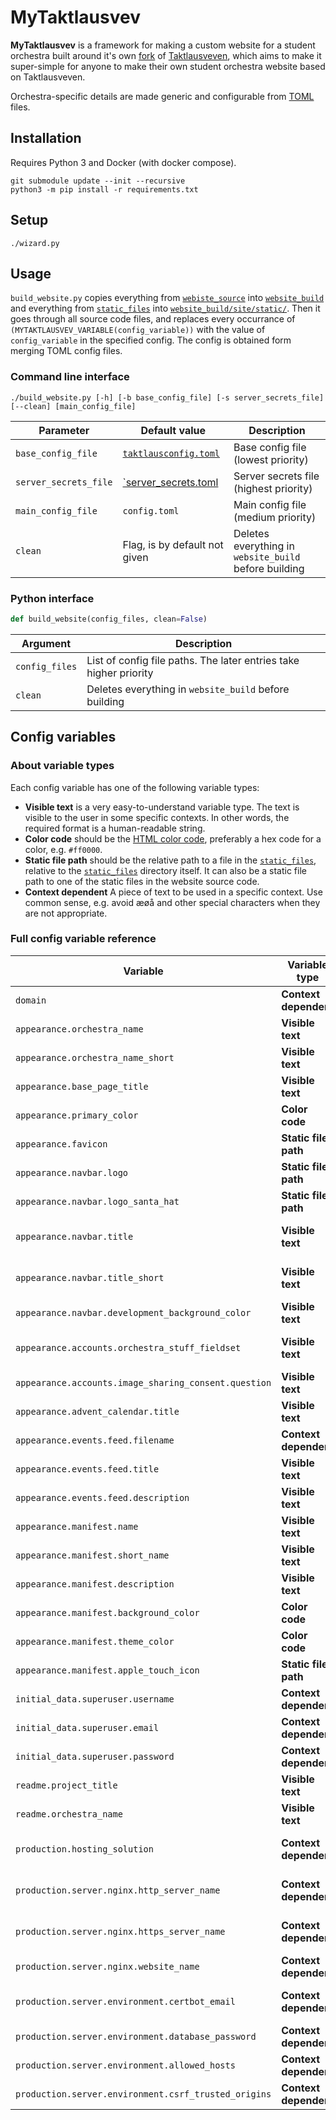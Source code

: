 # MyTaktlausvev

**MyTaktlausvev** is a framework for making a custom website for a student orchestra built around it's own [fork](./website_source) of [Taktlausveven](https://gitlab.com/taktlause/taktlausveven/), which aims to make it super-simple for anyone to make their own student orchestra website based on Taktlausveven.

Orchestra-specific details are made generic and configurable from [TOML](https://toml.io/en/) files.

## Installation

Requires Python 3 and Docker (with docker compose).

```
git submodule update --init --recursive
python3 -m pip install -r requirements.txt
```

## Setup

```
./wizard.py
```

## Usage

`build_website.py` copies everything from [`webiste_source`](website_source/) into [`website_build`](website_build/) and everything from [`static_files`](static_files/) into [`website_build/site/static/`](website_build/site/static/). Then it goes through all source code files, and replaces every occurrance of `(MYTAKTLAUSVEV_VARIABLE(config_variable))` with the value of `config_variable` in the specified config. The config is obtained form merging TOML config files.

### Command line interface

```
./build_website.py [-h] [-b base_config_file] [-s server_secrets_file] [--clean] [main_config_file]
```

| Parameter             | Default value                                | Description                                           |
| --------------------- | -------------------------------------------- | ----------------------------------------------------- |
| `base_config_file`    | [`taktlausconfig.toml`](taktlausconfig.toml) | Base config file (lowest priority)                    |
| `server_secrets_file` | [`server_secrets.toml](server_secrets.toml)  | Server secrets file (highest priority)                |
| `main_config_file`    | `config.toml`                                | Main config file (medium priority)                    |
| `clean`               | Flag, is by default not given                | Deletes everything in `website_build` before building |

### Python interface

```py
def build_website(config_files, clean=False)
```

| Argument       | Description                                                       |
| -------------- | ----------------------------------------------------------------- |
| `config_files` | List of config file paths. The later entries take higher priority |
| `clean`        | Deletes everything in `website_build` before building             |


## Config variables

### About variable types

Each config variable has one of the following variable types:

- **Visible text** is a very easy-to-understand variable type. The text is visible to the user in some specific contexts. In other words, the required format is a human-readable string.
- **Color code** should be the [HTML color code](https://html-color.codes/), preferably a hex code for a color, e.g. `#ff0000`.
- **Static file path** should be the relative path to a file in the [`static_files`](static_files/), relative to the [`static_files`](static_files/) directory itself. It can also be a static file path to one of the static files in the website source code.
- **Context dependent** A piece of text to be used in a specific context. Use common sense, e.g. avoid æøå and other special characters when they are not appropriate.

### Full config variable reference

| Variable                                             | Variable type         | Description                                                                     |
| ---------------------------------------------------- | --------------------- | ------------------------------------------------------------------------------- |
| `domain`                                             | **Context dependent** | Domain for website.                                                             |
| `appearance.orchestra_name`                          | **Visible text**      | Name of student orchestra.                                                      |
| `appearance.orchestra_name_short`                    | **Visible text**      | Short version of name of student orchestra.                                     |
| `appearance.base_page_title`                         | **Visible text**      | Base for page title shown in browser tab.                                       |
| `appearance.primary_color`                           | **Color code**        | Primary color on entire site.                                                   |
| `appearance.favicon`                                 | **Static file path**  | Favicon shown in browser tab.                                                   |
| `appearance.navbar.logo`                             | **Static file path**  | Logo shown in navbar.                                                           |
| `appearance.navbar.logo_santa_hat`                   | **Static file path**  | Logo shown in navbar in December.                                               |
| `appearance.navbar.title`                            | **Visible text**      | Full title shown in navbar (recommended maximum 32 characters)                  |
| `appearance.navbar.title_short`                      | **Visible text**      | Short version of title shown in navbar (recommended maximum 16 characters).     |
| `appearance.navbar.development_background_color`     | **Visible text**      | Background color of navbar when `PRODUCTION` is `0`.                            |
| `appearance.accounts.orchestra_stuff_fieldset`       | **Visible text**      | Description of fieldset for orchestra related stuff when editing an account.    |
| `appearance.accounts.image_sharing_consent.question` | **Visible text**      | Question used to ask user for image sharing consent.                            |
| `appearance.advent_calendar.title`                   | **Visible text**      | Title of advent calendar.                                                       |
| `appearance.events.feed.filename`                    | **Context dependent** | Filename to use for calendar feed.                                              |
| `appearance.events.feed.title`                       | **Visible text**      | Title to use for calendar feed.                                                 |
| `appearance.events.feed.description`                 | **Visible text**      | Description to use for calendar feed.                                           |
| `appearance.manifest.name`                           | **Visible text**      | App name to use for PWA manifest.                                               |
| `appearance.manifest.short_name`                     | **Visible text**      | Short app name to use for PWA manifest.                                         |
| `appearance.manifest.description`                    | **Visible text**      | App description to use for PWA manifest.                                        |
| `appearance.manifest.background_color`               | **Color code**        | Background color to use for PWA manifest.                                       |
| `appearance.manifest.theme_color`                    | **Color code**        | Theme color to use for PWA manifest.                                            |
| `appearance.manifest.apple_touch_icon`               | **Static file path**  | Apple touch icon to use for PWA manifest.                                       |
| `initial_data.superuser.username`                    | **Context dependent** | Username for superuser.                                                         |
| `initial_data.superuser.email`                       | **Context dependent** | Email for superuser.                                                            |
| `initial_data.superuser.password`                    | **Context dependent** | Password for superuser.                                                         |
| `readme.project_title`                               | **Visible text**      | Project title used in `README.md`.                                              |
| `readme.orchestra_name`                              | **Visible text**      | Name of student orchestra used in `README.md`.                                  |
| `production.hosting_solution`                        | **Context dependent** | The production hosting solution to use. Must be either `"azure"` or `"server"`. |
| `production.server.nginx.http_server_name`           | **Context dependent** | Space separated list of domains for the NGINX HTTP server                       |
| `production.server.nginx.https_server_name`          | **Context dependent** | Space separated list of domains for the NGINX HTTPS server                      |
| `production.server.nginx.website_name`               | **Context dependent** | Name of the website used by Certbot                                             |
| `production.server.environment.certbot_email`        | **Context dependent** | Email used by Certbot to send notification about security issues.               |
| `production.server.environment.database_password`    | **Context dependent** | Database password.                                                              |
| `production.server.environment.allowed_hosts`        | **Context dependent** | Value of Django `settings.ALLOWED_HOSTS`.                                       |
| `production.server.environment.csrf_trusted_origins` | **Context dependent** | Value of Django `settings.CSRF_TRUSTED_ORIGINS`.                                |
